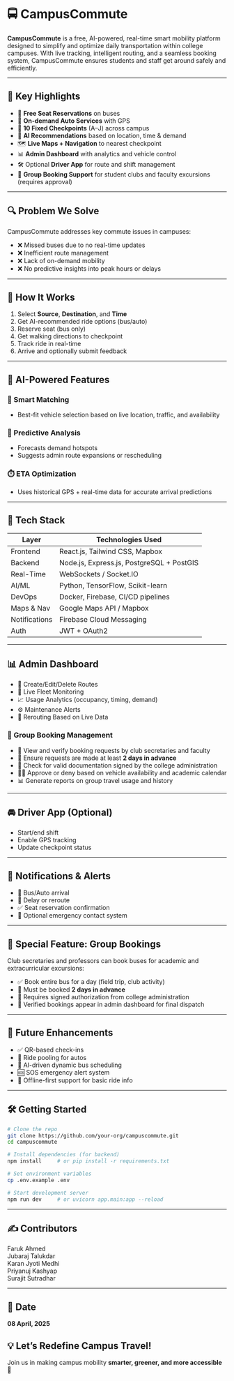 # 🚍 CampusCommute

**CampusCommute** is a free, AI-powered, real-time smart mobility platform designed to simplify and optimize daily transportation within college campuses. With live tracking, intelligent routing, and a seamless booking system, CampusCommute ensures students and staff get around safely and efficiently.

---

## 🌟 Key Highlights

- 🎫 **Free Seat Reservations** on buses
- 🚗 **On-demand Auto Services** with GPS
- 📍 **10 Fixed Checkpoints** (A–J) across campus
- 🧠 **AI Recommendations** based on location, time & demand
- 🗺️ **Live Maps + Navigation** to nearest checkpoint
- 📊 **Admin Dashboard** with analytics and vehicle control
- 🛠️ Optional **Driver App** for route and shift management
- 🚌 **Group Booking Support** for student clubs and faculty excursions (requires approval)

---

## 🔍 Problem We Solve

CampusCommute addresses key commute issues in campuses:

- ❌ Missed buses due to no real-time updates  
- ❌ Inefficient route management  
- ❌ Lack of on-demand mobility  
- ❌ No predictive insights into peak hours or delays  

---

## 🧭 How It Works

1. Select **Source**, **Destination**, and **Time**
2. Get AI-recommended ride options (bus/auto)
3. Reserve seat (bus only)
4. Get walking directions to checkpoint
5. Track ride in real-time
6. Arrive and optionally submit feedback

---

## 🧠 AI-Powered Features

### 🚦 Smart Matching
- Best-fit vehicle selection based on live location, traffic, and availability

### 🔮 Predictive Analysis
- Forecasts demand hotspots
- Suggests admin route expansions or rescheduling

### ⏱️ ETA Optimization
- Uses historical GPS + real-time data for accurate arrival predictions

---

## 🧰 Tech Stack

| Layer        | Technologies Used                                  |
|--------------|----------------------------------------------------|
| Frontend     | React.js, Tailwind CSS, Mapbox                     |
| Backend      | Node.js, Express.js, PostgreSQL + PostGIS          |
| Real-Time    | WebSockets / Socket.IO                             |
| AI/ML        | Python, TensorFlow, Scikit-learn                   |
| DevOps       | Docker, Firebase, CI/CD pipelines                  |
| Maps & Nav   | Google Maps API / Mapbox                           |
| Notifications| Firebase Cloud Messaging                          |
| Auth         | JWT + OAuth2                                       |

---

## 📊 Admin Dashboard

- 🚏 Create/Edit/Delete Routes
- 🚌 Live Fleet Monitoring
- 📈 Usage Analytics (occupancy, timing, demand)
- ⚙️ Maintenance Alerts
- 🔁 Rerouting Based on Live Data

### 🧾 Group Booking Management

- 📌 View and verify booking requests by club secretaries and faculty
- 📅 Ensure requests are made at least **2 days in advance**
- 📝 Check for valid documentation signed by the college administration
- 🧑‍💼 Approve or deny based on vehicle availability and academic calendar
- 📊 Generate reports on group travel usage and history

---

## 🚘 Driver App (Optional)

- Start/end shift
- Enable GPS tracking
- Update checkpoint status

---

## 🔔 Notifications & Alerts

- 🔔 Bus/Auto arrival
- 🔁 Delay or reroute
- ✅ Seat reservation confirmation
- 🚨 Optional emergency contact system

---

## 🌟 Special Feature: Group Bookings

Club secretaries and professors can book buses for academic and extracurricular excursions:

- ✅ Book entire bus for a day (field trip, club activity)
- 📅 Must be booked **2 days in advance**
- 📝 Requires signed authorization from college administration
- 📂 Verified bookings appear in admin dashboard for final dispatch

---

## 🔮 Future Enhancements

- ✅ QR-based check-ins  
- 👥 Ride pooling for autos  
- 🧠 AI-driven dynamic bus scheduling  
- 🆘 SOS emergency alert system  
- 📴 Offline-first support for basic ride info  

---

## 🛠️ Getting Started

```bash
# Clone the repo
git clone https://github.com/your-org/campuscommute.git
cd campuscommute

# Install dependencies (for backend)
npm install     # or pip install -r requirements.txt

# Set environment variables
cp .env.example .env

# Start development server
npm run dev     # or uvicorn app.main:app --reload
```

---

## ✍️ Contributors

Faruk Ahmed  
Jubaraj Talukdar  
Karan Jyoti Medhi  
Priyanuj Kashyap  
Surajit Sutradhar  

---

## 📅 Date

**08 April, 2025**

## 💡 Let’s Redefine Campus Travel!

Join us in making campus mobility **smarter, greener, and more accessible** 🚀

